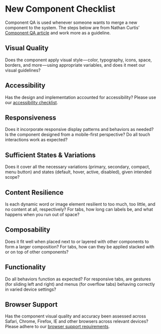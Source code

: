 # New Component Checklist

Component QA is used whenever someone wants to merge a new component to the system. The steps below are from Nathan Curtis’ [Component QA article](https://medium.com/eightshapes-llc/component-qa-in-design-systems-b18cb4decb9c) and work more as a guideline.

## Visual Quality

Does the component apply visual style — color, typography, icons, space, borders, and more — using appropriate variables, and does it meet our visual guidelines?

## Accessibility

Has the design and implementation accounted for accessibility? Please use our [accessibility checklist](accessibility.md).

## Responsiveness

Does it incorporate responsive display patterns and behaviors as needed? Is the component designed from a mobile-first perspective? Do all touch interactions work as expected?

## Sufficient States & Variations

Does it cover all the necessary variations (primary, secondary, compact, menu button) and states (default, hover, active, disabled), given intended scope?

## Content Resilience

Is each dynamic word or image element resilient to too much, too little, and no content at all, respectively? For tabs, how long can labels be, and what happens when you run out of space?

## Composability

Does it fit well when placed next to or layered with other components to form a larger composition? For tabs, how can they be applied stacked with or on top of other components?

## Functionality

Do all behaviors function as expected? For responsive tabs, are gestures (for sliding left and right) and menus (for overflow tabs) behaving correctly in varied device settings?

## Browser Support

Has the component visual quality and accuracy been assessed across Safari, Chrome, Firefox, IE and other browsers across relevant devices? Please adhere to our [browser support requirements](./README.md#browser-support).